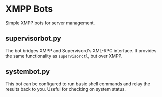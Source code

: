 XMPP Bots
=========

Simple XMPP bots for server management.

supervisorbot.py
----------------

The bot bridges XMPP and Supervisord's XML-RPC interface.  It provides
the same functionality as `supervisorctl`, but over XMPP.

systembot.py
------------

This bot can be configured to run basic shell commands and relay the
results back to you.  Useful for checking on system status.
